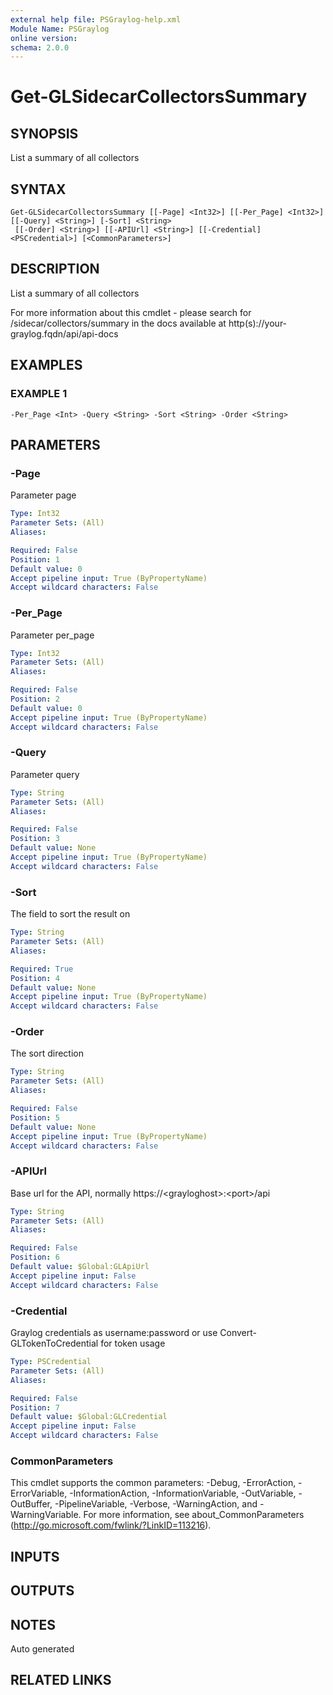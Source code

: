 ```yaml
---
external help file: PSGraylog-help.xml
Module Name: PSGraylog
online version:
schema: 2.0.0
---
```


# Get-GLSidecarCollectorsSummary

## SYNOPSIS
List a summary of all collectors

## SYNTAX

```
Get-GLSidecarCollectorsSummary [[-Page] <Int32>] [[-Per_Page] <Int32>] [[-Query] <String>] [-Sort] <String>
 [[-Order] <String>] [[-APIUrl] <String>] [[-Credential] <PSCredential>] [<CommonParameters>]
```

## DESCRIPTION
List a summary of all collectors


For more information about this cmdlet - please search for /sidecar/collectors/summary in the docs available at http(s)://your-graylog.fqdn/api/api-docs

## EXAMPLES

### EXAMPLE 1
```
-Per_Page <Int> -Query <String> -Sort <String> -Order <String>
```

## PARAMETERS

### -Page
Parameter page

```yaml
Type: Int32
Parameter Sets: (All)
Aliases:

Required: False
Position: 1
Default value: 0
Accept pipeline input: True (ByPropertyName)
Accept wildcard characters: False
```

### -Per_Page
Parameter per_page

```yaml
Type: Int32
Parameter Sets: (All)
Aliases:

Required: False
Position: 2
Default value: 0
Accept pipeline input: True (ByPropertyName)
Accept wildcard characters: False
```

### -Query
Parameter query

```yaml
Type: String
Parameter Sets: (All)
Aliases:

Required: False
Position: 3
Default value: None
Accept pipeline input: True (ByPropertyName)
Accept wildcard characters: False
```

### -Sort
The field to sort the result on

```yaml
Type: String
Parameter Sets: (All)
Aliases:

Required: True
Position: 4
Default value: None
Accept pipeline input: True (ByPropertyName)
Accept wildcard characters: False
```

### -Order
The sort direction

```yaml
Type: String
Parameter Sets: (All)
Aliases:

Required: False
Position: 5
Default value: None
Accept pipeline input: True (ByPropertyName)
Accept wildcard characters: False
```

### -APIUrl
Base url for the API, normally https://\<grayloghost\>:\<port\>/api

```yaml
Type: String
Parameter Sets: (All)
Aliases:

Required: False
Position: 6
Default value: $Global:GLApiUrl
Accept pipeline input: False
Accept wildcard characters: False
```

### -Credential
Graylog credentials as username:password or use Convert-GLTokenToCredential for token usage

```yaml
Type: PSCredential
Parameter Sets: (All)
Aliases:

Required: False
Position: 7
Default value: $Global:GLCredential
Accept pipeline input: False
Accept wildcard characters: False
```

### CommonParameters
This cmdlet supports the common parameters: -Debug, -ErrorAction, -ErrorVariable, -InformationAction, -InformationVariable, -OutVariable, -OutBuffer, -PipelineVariable, -Verbose, -WarningAction, and -WarningVariable. For more information, see about_CommonParameters (http://go.microsoft.com/fwlink/?LinkID=113216).

## INPUTS

## OUTPUTS

## NOTES
Auto generated

## RELATED LINKS
